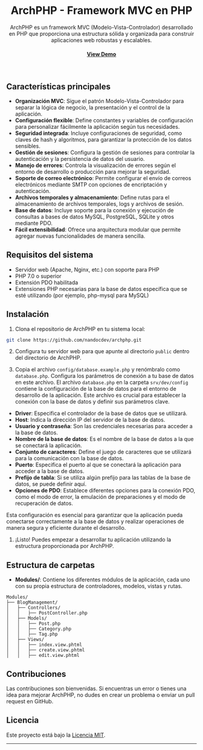 
<div align="center">

  <h1>ArchPHP - Framework MVC en PHP</h1>
  
  <p>
    ArchPHP es un framework MVC (Modelo-Vista-Controlador) desarrollado en PHP que proporciona una estructura sólida y organizada para construir aplicaciones web robustas y escalables.
  </p>
  
  

   
<h4>
    <a href="https://arch-php.000webhostapp.com/" target="_blank">View Demo</a>
  </h4>
</div>

<br />

## Características principales

- **Organización MVC**: Sigue el patrón Modelo-Vista-Controlador para separar la lógica de negocio, la presentación y el control de la aplicación.
- **Configuración flexible**: Define constantes y variables de configuración para personalizar fácilmente la aplicación según tus necesidades.
- **Seguridad integrada**: Incluye configuraciones de seguridad, como claves de hash y algoritmos, para garantizar la protección de los datos sensibles.
- **Gestión de sesiones**: Configura la gestión de sesiones para controlar la autenticación y la persistencia de datos del usuario.
- **Manejo de errores**: Controla la visualización de errores según el entorno de desarrollo o producción para mejorar la seguridad.
- **Soporte de correo electrónico**: Permite configurar el envío de correos electrónicos mediante SMTP con opciones de encriptación y autenticación.
- **Archivos temporales y almacenamiento**: Define rutas para el almacenamiento de archivos temporales, logs y archivos de sesión.
- **Base de datos**: Incluye soporte para la conexión y ejecución de consultas a bases de datos MySQL, PostgreSQL, SQLite y otros mediante PDO.
- **Fácil extensibilidad**: Ofrece una arquitectura modular que permite agregar nuevas funcionalidades de manera sencilla.

## Requisitos del sistema

- Servidor web (Apache, Nginx, etc.) con soporte para PHP
- PHP 7.0 o superior
- Extensión PDO habilitada
- Extensiones PHP necesarias para la base de datos específica que se esté utilizando (por ejemplo, php-mysql para MySQL)

## Instalación

1. Clona el repositorio de ArchPHP en tu sistema local:

```bash
git clone https://github.com/nandocdev/archphp.git
```

2. Configura tu servidor web para que apunte al directorio `public` dentro del directorio de ArchPHP.

3. Copia el archivo `config/database.example.php` y renómbralo como `database.php`. Configura los parámetros de conexión a tu base de datos en este archivo.
   El archivo `database.php` en la carpeta `srv/dev/config` contiene la configuración de la base de datos para el entorno de desarrollo de la aplicación. Este archivo es crucial para establecer la conexión con la base de datos y definir sus parámetros clave.

- **Driver**: Especifica el controlador de la base de datos que se utilizará.
- **Host**: Indica la dirección IP del servidor de la base de datos.
- **Usuario y contraseña**: Son las credenciales necesarias para acceder a la base de datos.
- **Nombre de la base de datos**: Es el nombre de la base de datos a la que se conectará la aplicación.
- **Conjunto de caracteres**: Define el juego de caracteres que se utilizará para la comunicación con la base de datos.
- **Puerto**: Especifica el puerto al que se conectará la aplicación para acceder a la base de datos.
- **Prefijo de tabla**: Si se utiliza algún prefijo para las tablas de la base de datos, se puede definir aquí.
- **Opciones de PDO**: Establece diferentes opciones para la conexión PDO, como el modo de error, la emulación de preparaciones y el modo de recuperación de datos.

Esta configuración es esencial para garantizar que la aplicación pueda conectarse correctamente a la base de datos y realizar operaciones de manera segura y eficiente durante el desarrollo.


1. ¡Listo! Puedes empezar a desarrollar tu aplicación utilizando la estructura proporcionada por ArchPHP.

## Estructura de carpetas
- **Modules/**: Contiene los diferentes módulos de la aplicación, cada uno con su propia estructura de controladores, modelos, vistas y rutas.
```
Modules/
├── BlogManagement/
│   ├── Controllers/
│   │   ├── PostController.php
│   ├── Models/
│   │   ├── Post.php
│   │   ├── Category.php
│   │   ├── Tag.php
│   ├── Views/
│   │   ├── index.view.phtml
│   │   ├── create.view.phtml
│   │   ├── edit.view.phtml
```

## Contribuciones

Las contribuciones son bienvenidas. Si encuentras un error o tienes una idea para mejorar ArchPHP, no dudes en crear un problema o enviar un pull request en GitHub.

## Licencia

Este proyecto está bajo la [Licencia MIT](LICENSE).

---
